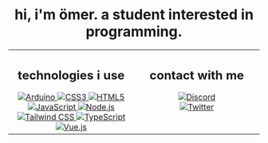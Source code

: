 <h1 align="center">hi, i'm ömer. a student interested in programming.</h1>
<table>
    <tr>
        <td align="center" valign="top" width="50%">
            <h2>technologies i use</h2>
            <a href="https://www.arduino.cc">
                <img src="https://img.shields.io/badge/-Arduino-00979D?style=for-the-badge&logo=Arduino&logoColor=white" alt="Arduino" />
            </a>
            <a href="https://developer.mozilla.org/docs/Web/CSS">
                <img src="https://img.shields.io/badge/css3-%231572B6.svg?style=for-the-badge&logo=css3&logoColor=white" alt="CSS3" />
            </a>
            <a href="https://developer.mozilla.org/docs/Web/HTML">
                <img src="https://img.shields.io/badge/html5-%23E34F26.svg?style=for-the-badge&logo=html5&logoColor=white" alt="HTML5" />
            </a>
            <a href="https://developer.mozilla.org/docs/Web/JavaScript">
                <img src="https://img.shields.io/badge/javascript-%23323330.svg?style=for-the-badge&logo=javascript&logoColor=%23F7DF1E" alt="JavaScript" />
            </a>
            <a href="https://nodejs.org">
                <img src="https://img.shields.io/badge/node.js-6DA55F?style=for-the-badge&logo=node.js&logoColor=white" alt="Node.js" />
            </a>
            <a href="https://tailwindcss.com">
                <img src="https://img.shields.io/badge/tailwind css-%2338B2AC.svg?style=for-the-badge&logo=tailwind-css&logoColor=white" alt="Tailwind CSS" />
            </a>
            <a href="https://www.typescriptlang.org">
                <img src="https://img.shields.io/badge/typescript-%23007ACC.svg?style=for-the-badge&logo=typescript&logoColor=white" alt="TypeScript" />
            </a>
            <a href="https://vuejs.org">
                <img src="https://img.shields.io/badge/vue.js-%2335495e.svg?style=for-the-badge&logo=vuedotjs&logoColor=%234FC08D" alt="Vue.js" />
            </a>
        </td>
        <td align="center" valign="top" width="50%">
            <h2>contact with me</h2>
            <a href="https://discord.com/users/349536885749579777">
                <img src="https://img.shields.io/badge/omercup%231999-%237289DA.svg?style=for-the-badge&logo=discord&logoColor=white" alt="Discord" />
            </a><br />
            <a href="https://twitter.com/heisomercup">
                <img src="https://img.shields.io/badge/@heisomercup-%231DA1F2.svg?style=for-the-badge&logo=Twitter&logoColor=white" alt="Twitter" />
            </a>
        </td>
    </tr>
</table>
